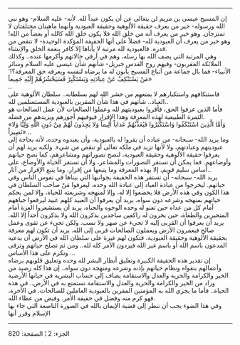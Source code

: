 ------------------------------------------------------------------------

إن المسيح عيسى بن مريم لن يتعالى عن أن يكون عبداً لله. لأنه- عليه السلام-
وهو نبي الله ورسوله- خير من يعرف حقيقة الألوهية وحقيقة العبودية وأنهما
ماهيتان مختلفتان لا تمتزجان. وهو خير من يعرف أنه من خلق الله فلا يكون
خلق الله كالله أو بعضاً من الله! وهو خير من يعرف أن العبودية لله- فضلاً
على أنها الحقيقة المؤكدة الوحيدة- لا تنقص من قدره. فالعبودية لله مرتبة
لا يأباها إلا كافر بنعمة الخلق والإنشاء.  
وهي المرتبة التي يصف الله بها رسله، وهم في أرقى حالاتهم وأكرمها عنده..
وكذلك الملائكة المقربون- وفيهم روح القدس جبريل- شأنهم شأن عيسى عليه
السلام وسائر الأنبياء- فما بال جماعة من أتباع المسيح يأبون له ما يرضاه
لنفسه ويعرفه حق المعرفة؟! َ مَنْ يَسْتَنْكِفْ عَنْ عِبادَتِهِ وَيَسْتَكْبِرْ فَسَيَحْشُرُهُمْ إِلَيْهِ
جَمِيعاً»  
..  
فاستنكافهم واستكبارهم لا يمنعهم من حشر الله لهم بسلطانه.. سلطان الألوهية
على العباد.. شأنهم في هذا شأن المقرين بالعبودية المستسلمين لله..  
فأما الذين عرفوا الحق، فأقروا بعبوديتهم لله وعملوا الصالحات لأن عمل
الصالحات هو الثمرة الطبيعية لهذه المعرفة وهذا الإقرار فيوفيهم أجورهم
ويزيدهم من فضله.  
«وَأَمَّا الَّذِينَ اسْتَنْكَفُوا وَاسْتَكْبَرُوا فَيُعَذِّبُهُمْ عَذاباً أَلِيماً وَلا يَجِدُونَ لَهُمْ مِنْ دُونِ
اللَّهِ وَلِيًّا وَلا نَصِيراً» ..  
وما يريد الله- سبحانه- من عباده أن يقروا له بالعبودية، وأن يعبدوه وحده،
لأنه بحاجة إلى عبوديتهم وعبادتهم، ولا لأنها تزيد في ملكه تعالى أو تنقص
من شيء. ولكنه يريد لهم أن يعرفوا حقيقة الألوهية وحقيقة العبودية، لتصح
تصوراتهم ومشاعرهم، كما تصح حياتهم وأوضاعهم. فما يمكن أن تستقر التصورات
والمشاعر، ولا أن تستقر الحياة والأوضاع، على أساس سليم قويم، إلا بهذه
المعرفة وما يتبعها من إقرار، وما يتبع الإقرار من آثار..  
يريد الله- سبحانه- أن تستقر هذه الحقيقة بجوانبها التي بيناها في نفوس
الناس وفي حياتهم. ليخرجوا من عبادة العباد إلى عبادة الله وحده. ليعرفوا
مَنْ صاحب السلطان في هذا الكون وفي هذه الأرض فلا يخضعوا إلا له، وإلا
لمنهجه وشريعته للحياة، وإلا لمن يحكم حياتهم بمنهجه وشرعه دون سواه. يريد
أن يعرفوا أن العبيد كلهم عبيد ليرفعوا جباههم أمام كل من عداه حين تعنو له
وحده الوجوه والجباه. يريد أن يستشعروا العزة أمام المتجبرين والطغاة، حين
يخرون له راكعين ساجدين يذكرون الله ولا يذكرون أحداً إلا الله. يريد أن
يعرفوا أن القربى إليه لا تجيء عن صهر ولا نسب. ولكن تجيء عن تقوى وعمل
صالح فيعمرون الأرض ويعملون الصالحات قربى إلى الله. يريد أن تكون لهم
معرفة بحقيقة الألوهية وحقيقة العبودية، فتكون لهم غيرة على سلطان الله في
الأرض أن يدعيه المدعون باسم الله أو باسم غير الله فيردون الأمر كله لله..
ومن ثم تصلح حياتهم وترقى وتكرم على هذا الأساس ...  
إن تقدير هذه الحقيقة الكبيرة وتعليق أنظار البشر لله وحده وتعليق قلوبهم
برضاه وأعمالهم بتقواه ونظام حياتهم بإذنه وشرعه ومنهجه دون سواه.. إن هذا
كله رصيد من الخير والكرامة والحرية والعدل والاستقامة يضاف إلى حساب
البشرية في حياتها الأرضية وزاد من الخير والكرامة والحرية والعدل
والاستقامة تستمتع به في الأرض.. في هذه الحياة.. فأما ما يجزي الله به
المؤمنين المقرين بالعبودية العاملين للصالحات، في الآخرة، فهو كرم منه
وفضل في حقيقة الأمر. وفيض من عطاء الله.  
وفي هذا الضوء يجب أن ننظر إلى قضية الإيمان بالله في الصورة الناصعة التي
جاء بها الإسلام وقرر أنها

------------------------------------------------------------------------

الجزء: 2 ¦ الصفحة: 820

